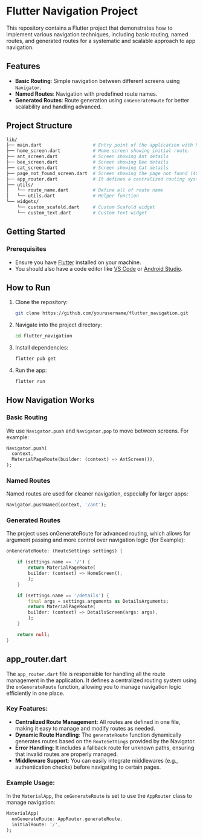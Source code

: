 # Flutter Navigation Project

This repository contains a Flutter project that demonstrates how to implement various navigation techniques, including basic routing, named routes, and generated routes for a systematic and scalable approach to app navigation.

## Features

- **Basic Routing**: Simple navigation between different screens using `Navigator`.
- **Named Routes**: Navigation with predefined route names.
- **Generated Routes**: Route generation using `onGenerateRoute` for better scalability and handling advanced.

## Project Structure

```bash
lib/
├── main.dart                   # Entry point of the application with Routes generates
├── home_screen.dart            # Home screen showing initial route.
├── ant_screen.dart             # Screen showing Ant details
├── bee_screen.dart             # Screen showing Bee details
├── cat_screen.dart             # Screen showing Cat details
├── page_not_found_screen.dart  # Screen showing the page not found (404) when then push named function error
├── app_router.dart             # It defines a centralized routing system using the `onGenerateRoute` function
├── utils/
│   └── route_name.dart         # Define all of route name
│   └── utils.dart              # Helper function
└── widgets/
    └── custom_scafold.dart     # Custom Scafold widget
    └── custom_text.dart        # Custom Text widget
```


## Getting Started

### Prerequisites
- Ensure you have [Flutter](https://flutter.dev/docs/get-started/install) installed on your machine.
- You should also have a code editor like [VS Code](https://code.visualstudio.com/) or [Android Studio](https://developer.android.com/studio).


## How to Run

1. Clone the repository:
    ```bash
    git clone https://github.com/yourusername/flutter_navigation.git
    ```
2. Navigate into the project directory:
    ```bash
    cd flutter_navigation
    ```
3. Install dependencies:
    ```bash
    flutter pub get
    ```
4. Run the app:
    ```bash
    flutter run
    ```


## How Navigation Works

### Basic Routing

We use `Navigator.push` and `Navigator.pop` to move between screens. For example:

```dart
Navigator.push(
  context,
  MaterialPageRoute(builder: (context) => AntScreen()),
);
```


### Named Routes
Named routes are used for cleaner navigation, especially for larger apps:
```dart
Navigator.pushNamed(context, '/ant');
```

### Generated Routes

The project uses onGenerateRoute for advanced routing, which allows for argument passing and more control over navigation logic (for Example):

```dart
onGenerateRoute: (RouteSettings settings) {

    if (settings.name == '/') {
        return MaterialPageRoute(
        builder: (context) => HomeScreen(),
        );
    }

    if (settings.name == '/details') {
        final args = settings.arguments as DetailsArguments;
        return MaterialPageRoute(
        builder: (context) => DetailsScreen(args: args),
        );
    }

    return null;
}
```


## app_router.dart

The `app_router.dart` file is responsible for handling all the route management in the application. It defines a centralized routing system using the `onGenerateRoute` function, allowing you to manage navigation logic efficiently in one place.

### Key Features:
- **Centralized Route Management**: All routes are defined in one file, making it easy to manage and modify routes as needed.
- **Dynamic Route Handling**: The `generateRoute` function dynamically generates routes based on the `RouteSettings` provided by the Navigator.
- **Error Handling**: It includes a fallback route for unknown paths, ensuring that invalid routes are properly managed.
- **Middleware Support**: You can easily integrate middlewares (e.g., authentication checks) before navigating to certain pages.

### Example Usage:
In the `MaterialApp`, the `onGenerateRoute` is set to use the `AppRouter` class to manage navigation:
```dart
MaterialApp(
  onGenerateRoute: AppRouter.generateRoute,
  initialRoute: '/',
);





